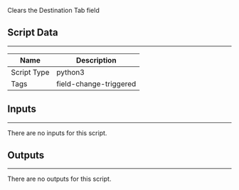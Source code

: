 Clears the Destination Tab field

## Script Data
---

| **Name** | **Description** |
| --- | --- |
| Script Type | python3 |
| Tags | field-change-triggered |

## Inputs
---
There are no inputs for this script.

## Outputs
---
There are no outputs for this script.
